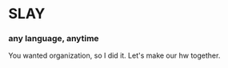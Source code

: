# SLAY
### any language, anytime
You wanted organization, so I did it.
          Let's make our hw together.
